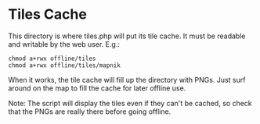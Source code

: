 # Tiles Cache

This directory is where tiles.php will put its tile cache. It must be
readable and writable by the web user. E.g.:

```
chmod a+rwx offline/tiles
chmod a+rwx offline/tiles/mapnik
```

When it works, the tile cache will fill up the directory with
PNGs. Just surf around on the map to fill the cache for later offline
use.

Note: The script will display the tiles even if they can't be cached,
so check that the PNGs are really there before going offline.
